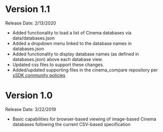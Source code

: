 # Version 1.1
Release Date: 2/13/2020
- Added functionality to load a list of Cinema databases via data/databases.json
- Added a dropdown menu linked to the database names in databases.json
- Added functionality to display database names (as defined in databases.json) above each database view.
- Updated css files to support these changes.
- Added/updated supporting files in the cinema_compare repository per [xSDK community policies](https://github.com/xsdk-project/xsdk-community-policies)

# Version 1.0
Release Date: 3/22/2019
- Basic capabilities for browser-based viewing of image-based Cinema databases following the current CSV-based specification
    


